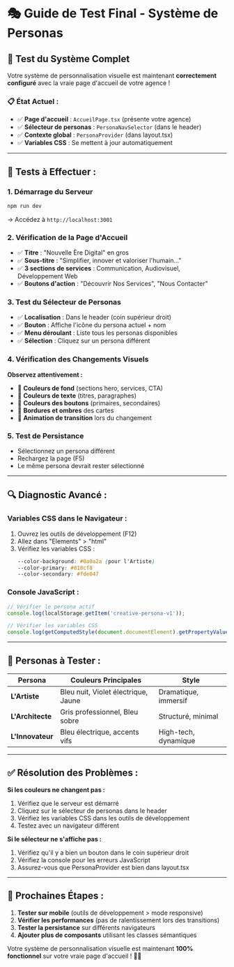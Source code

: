 # 🎭 Guide de Test Final - Système de Personas

## 🚀 Test du Système Complet

Votre système de personnalisation visuelle est maintenant **correctement configuré** avec la vraie page d'accueil de votre agence !

### 📋 **État Actuel :**

- ✅ **Page d'accueil** : `AccueilPage.tsx` (présente votre agence)
- ✅ **Sélecteur de personas** : `PersonaNavSelector` (dans le header)
- ✅ **Contexte global** : `PersonaProvider` (dans layout.tsx)
- ✅ **Variables CSS** : Se mettent à jour automatiquement

---

## 🧪 **Tests à Effectuer :**

### **1. Démarrage du Serveur**
```bash
npm run dev
```
→ Accédez à `http://localhost:3001`

### **2. Vérification de la Page d'Accueil**
- ✅ **Titre** : "Nouvelle Ère Digital" en gros
- ✅ **Sous-titre** : "Simplifier, innover et valoriser l'humain..."
- ✅ **3 sections de services** : Communication, Audiovisuel, Développement Web
- ✅ **Boutons d'action** : "Découvrir Nos Services", "Nous Contacter"

### **3. Test du Sélecteur de Personas**
- ✅ **Localisation** : Dans le header (coin supérieur droit)
- ✅ **Bouton** : Affiche l'icône du persona actuel + nom
- ✅ **Menu déroulant** : Liste tous les personas disponibles
- ✅ **Sélection** : Cliquez sur un persona différent

### **4. Vérification des Changements Visuels**
**Observez attentivement :**
- 🎨 **Couleurs de fond** (sections hero, services, CTA)
- 🎨 **Couleurs de texte** (titres, paragraphes)
- 🎨 **Couleurs des boutons** (primaires, secondaires)
- 🎨 **Bordures et ombres** des cartes
- 🎨 **Animation de transition** lors du changement

### **5. Test de Persistance**
- Sélectionnez un persona différent
- Rechargez la page (F5)
- Le même persona devrait rester sélectionné

---

## 🔍 **Diagnostic Avancé :**

### **Variables CSS dans le Navigateur :**
1. Ouvrez les outils de développement (F12)
2. Allez dans "Elements" > "html"
3. Vérifiez les variables CSS :
   ```css
   --color-background: #0a0a2a (pour l'Artiste)
   --color-primary: #818cf8
   --color-secondary: #fde047
   ```

### **Console JavaScript :**
```javascript
// Vérifier le persona actif
console.log(localStorage.getItem('creative-persona-v1'));

// Vérifier les variables CSS
console.log(getComputedStyle(document.documentElement).getPropertyValue('--color-primary'));
```

---

## 🎨 **Personas à Tester :**

| Persona | Couleurs Principales | Style |
|---------|---------------------|-------|
| **L'Artiste** | Bleu nuit, Violet électrique, Jaune | Dramatique, immersif |
| **L'Architecte** | Gris professionnel, Bleu sobre | Structuré, minimal |
| **L'Innovateur** | Bleu électrique, accents vifs | High-tech, dynamique |

---

## ✅ **Résolution des Problèmes :**

**Si les couleurs ne changent pas :**
1. Vérifiez que le serveur est démarré
2. Cliquez sur le sélecteur de personas dans le header
3. Vérifiez les variables CSS dans les outils de développement
4. Testez avec un navigateur différent

**Si le sélecteur ne s'affiche pas :**
1. Vérifiez qu'il y a bien un bouton dans le coin supérieur droit
2. Vérifiez la console pour les erreurs JavaScript
3. Assurez-vous que PersonaProvider est bien dans layout.tsx

---

## 🚀 **Prochaines Étapes :**

1. **Tester sur mobile** (outils de développement > mode responsive)
2. **Vérifier les performances** (pas de ralentissement lors des transitions)
3. **Tester la persistance** sur différents navigateurs
4. **Ajouter plus de composants** utilisant les classes sémantiques

Votre système de personnalisation visuelle est maintenant **100% fonctionnel** sur votre vraie page d'accueil ! 🎨✨
